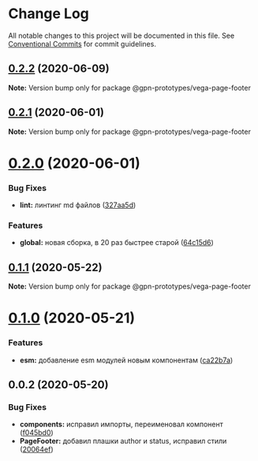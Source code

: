 # Change Log

All notable changes to this project will be documented in this file.
See [Conventional Commits](https://conventionalcommits.org) for commit guidelines.

## [0.2.2](https://github.com/gpn-prototypes/vega-ui/compare/@gpn-prototypes/vega-page-footer@0.2.1...@gpn-prototypes/vega-page-footer@0.2.2) (2020-06-09)

**Note:** Version bump only for package @gpn-prototypes/vega-page-footer





## [0.2.1](https://github.com/gpn-prototypes/vega-ui/compare/@gpn-prototypes/vega-page-footer@0.2.0...@gpn-prototypes/vega-page-footer@0.2.1) (2020-06-01)

**Note:** Version bump only for package @gpn-prototypes/vega-page-footer

# [0.2.0](https://github.com/gpn-prototypes/vega-ui/compare/@gpn-prototypes/vega-page-footer@0.1.1...@gpn-prototypes/vega-page-footer@0.2.0) (2020-06-01)

### Bug Fixes

- **lint:** линтинг md файлов ([327aa5d](https://github.com/gpn-prototypes/vega-ui/commit/327aa5d3aa706f0e164a572ae1360d504e89979d))

### Features

- **global:** новая сборка, в 20 раз быстрее старой ([64c15d6](https://github.com/gpn-prototypes/vega-ui/commit/64c15d6c8e5934386d2820e120b64bb7ed2391f3))

## [0.1.1](https://github.com/gpn-prototypes/vega-ui/compare/@gpn-prototypes/vega-page-footer@0.1.0...@gpn-prototypes/vega-page-footer@0.1.1) (2020-05-22)

**Note:** Version bump only for package @gpn-prototypes/vega-page-footer

# [0.1.0](https://github.com/gpn-prototypes/vega-ui/compare/@gpn-prototypes/vega-page-footer@0.0.2...@gpn-prototypes/vega-page-footer@0.1.0) (2020-05-21)

### Features

- **esm:** добавление esm модулей новым компонентам ([ca22b7a](https://github.com/gpn-prototypes/vega-ui/commit/ca22b7a8c4fee029991d1db9bf6454964600be23))

## 0.0.2 (2020-05-20)

### Bug Fixes

- **components:** исправил импорты, переименовал компонент ([f045bd0](https://github.com/gpn-prototypes/vega-ui/commit/f045bd0a10a80cb58bc21872f6bee4586d5d1161))
- **PageFooter:** добавил плашки author и status, исправил стили ([20064ef](https://github.com/gpn-prototypes/vega-ui/commit/20064ef60fe58df65c1b54949edea225ea8eda6c))
